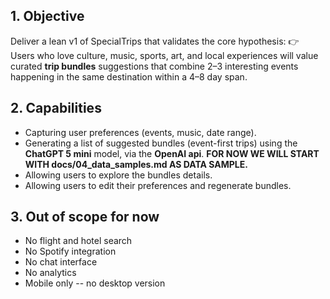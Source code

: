 ## 1. Objective

Deliver a lean v1 of SpecialTrips that validates the core hypothesis:
👉 Users who love culture, music, sports, art, and local experiences will value curated **trip bundles** suggestions that combine 2–3 interesting events happening in the same destination within a 4–8 day span.

## 2. Capabilities
- Capturing user preferences (events, music, date range).
- Generating a list of suggested bundles (event-first trips) using the **ChatGPT 5 mini** model, via the **OpenAI api**. 
**FOR NOW WE WILL START WITH docs/04_data_samples.md AS DATA SAMPLE.**
- Allowing users to explore the bundles details.
- Allowing users to edit their preferences and regenerate bundles.

## 3. Out of scope for now
- No flight and hotel search
- No Spotify integration
- No chat interface
- No analytics
- Mobile only -- no desktop version